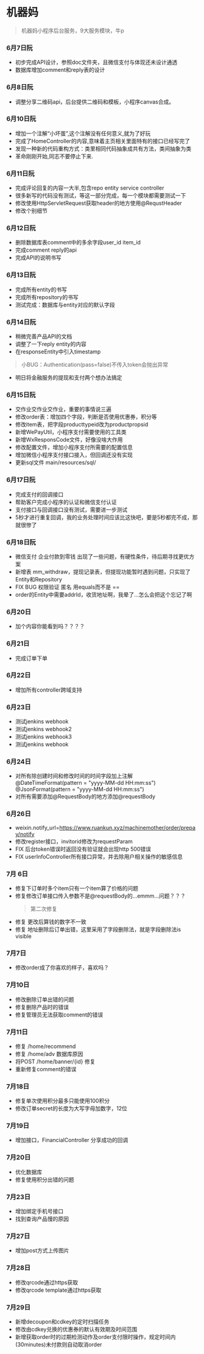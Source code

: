 # 机器妈

> 机器妈小程序后台服务，9大服务模块，牛p

### 6月7日阮
- 初步完成API设计，参照doc文件夹，且微信支付与体现还未设计通透
- 数据库增加comment和reply表的设计

### 6月8日阮
- 调整分享二维码api，后台提供二维码和模板，小程序canvas合成。


### 6月10日阮
- 增加一个注解“小坏蛋”,这个注解没有任何意义,就为了好玩
- 完成了HomeController的内容,意味着主页相关里面特有的接口已经写完了
- 发现一种新的代码重构方式：类里相同代码抽象成共有方法，类间抽象为类
- 革命刚刚开始,同志不要停止下来.

### 6月11日阮
- 完成评论回复的内容一大半,包含repo entity service controller
- 很多新写的代码没有测试，等这一部分完成，每一个模块都需要测试一下 
- 修改使用HttpServletRequest获取header的地方使用@RequstHeader
- 修改个别细节


### 6月12日阮
- 删除数据库表comment中的多余字段user_id  item_id
- 完成comment reply的api
- 完成API的说明书写

### 6月13日阮
- 完成所有entity的书写
- 完成所有repository的书写
- 测试完成：数据库与entity对应的默认字段

### 6月14日阮
- 稍微完善产品API的文档
- 调整了一下reply entity的内容
- 在responseEntity中引入timestamp
> 小BUG：Authentication(pass=false)不传入token会抛出异常
- 明日将金融服务的提现和支付两个想办法搞定

### 6月15日阮
- 交作业交作业交作业，重要的事情说三遍
- 修改order表：增加四个字段，判断是否使用优惠券，积分等
- 修改item表，把字段producttypeid改为productpropsid
- 新增WePayUtil，小程序支付需要使用的工具类
- 新增WxResponsCode文件，好像没啥大作用
- 修改配置文件，增加小程序支付所需要的配置信息
- 增加微信小程序支付接口接入，但回调还没有实现
- 更新sql文件 main/resources/sql/

### 6月17日阮
- 完成支付的回调接口
- 帮助客户完成小程序的认证和微信支付认证
- 支付接口与回调接口没有测试，需要进一步测试
- 5秒才进行重复回调，我的业务处理时间应该比这快吧，要是5秒都完不成，那就很惨了

### 6月18日阮
- 微信支付 企业付款到零钱 出现了一些问题，有硬性条件，待后期寻找更优方案
- 新增表 mm_withdraw，提现记录表，但提现功能暂时遇到问题，只实现了Entity和Repository
- FIX BUG 权限验证 匿名 用equals而不是 ==
- order的Entity中需要addrId，收货地址啊，我晕了...怎么会把这个忘记了啊

### 6月20日
- 加个内容你能看到吗？？？？
### 6月21日
- 完成订单下单

### 6月22日
- 增加所有controller跨域支持
### 6月23日
- 测试jenkins webhook
- 测试jenkins webhook2
- 测试jenkins webhook3
- 测试jenkins webhook

### 6月24日
- 对所有除创建时间和修改时间的时间字段加上注解@DateTimeFormat(pattern = "yyyy-MM-dd HH:mm:ss")  @JsonFormat(pattern = "yyyy-MM-dd HH:mm:ss")
- 对所有需要添加@RequestBody的地方添加@requestBody

### 6月26日
- weixin.notify_url=https://www.ruankun.xyz/machinemother/order/prepay/notify
- 修改register接口，invitorid修改为requestParam
- FIX 后台token错误时返回没有验证就会出现http 500错误
- FIX userInfoController所有接口异常，并去除用户相关操作的敏感信息

### 7月 6日
- 修复下订单时多个item只有一个item算了价格的问题
- 修复修改订单接口传入参数不是@requestBody的...emmm...问题？？？
    > 第二次修复
- 修复 更改后算钱的数字不一致
- 修复 地址删除后订单出错，这里采用了字段删除法，就是字段删除法is visible

### 7月7日
- 修改order成了你喜欢的样子，喜欢吗？

### 7月10日
- 修改删除订单出错的问题
- 修复删除产品时的错误
- 修复管理员无法获取comment的错误

### 7月11日
- 修复 /home/recommend
- 修复 /home/adv 数据库原因
- 将POST /home/banner/{id} 修复
- 重新修复comment的错误

### 7月18日
- 修复单次使用积分最多只能使用100积分
- 修改订单secret的长度为大写字母加数字，12位

### 7月19日
- 增加接口，FinancialController  分享成功的回调

### 7月20日
- 优化数据库
- 修复使用积分出错的问题

### 7月23日
- 增加绑定手机号接口
- 找到查询产品慢的原因

### 7月27日
- 增加post方式上传图片

### 7月28日
- 修改qrcode通过https获取
- 修改qrcode template通过https获取
### 7月29日
- 新增decoupon和cdkey的定时扫描任务
- 修改由cdkey兑换的优惠券的默认有效期及时间范围
- 新增获取order时的过期检测动作及order支付限时操作，规定时间内(30minutes)未付款则自动取消order
